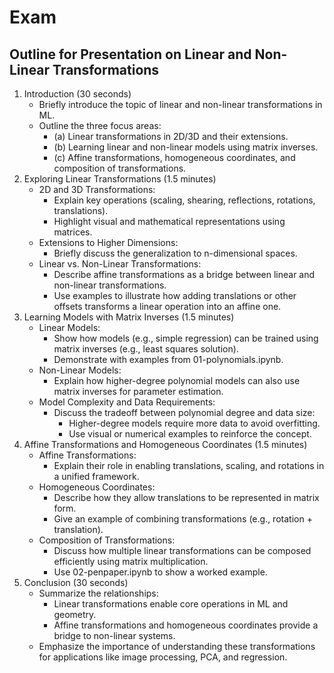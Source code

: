 # Exam

## Outline for Presentation on Linear and Non-Linear Transformations

1. Introduction (30 seconds)
    * Briefly introduce the topic of linear and non-linear transformations in ML.
    * Outline the three focus areas:
        * (a) Linear transformations in 2D/3D and their extensions.
        * (b) Learning linear and non-linear models using matrix inverses.
        * (c) Affine transformations, homogeneous coordinates, and composition of transformations.
2. Exploring Linear Transformations (1.5 minutes)
    * 2D and 3D Transformations:
        * Explain key operations (scaling, shearing, reflections, rotations, translations).
        * Highlight visual and mathematical representations using matrices.
    * Extensions to Higher Dimensions:
        * Briefly discuss the generalization to n-dimensional spaces.
    * Linear vs. Non-Linear Transformations:
        * Describe affine transformations as a bridge between linear and non-linear transformations.
        * Use examples to illustrate how adding translations or other offsets transforms a linear operation into an affine one.
3. Learning Models with Matrix Inverses (1.5 minutes)
    * Linear Models:
        * Show how models (e.g., simple regression) can be trained using matrix inverses (e.g., least squares solution).
        * Demonstrate with examples from 01-polynomials.ipynb.
    * Non-Linear Models:
        * Explain how higher-degree polynomial models can also use matrix inverses for parameter estimation.
    * Model Complexity and Data Requirements:
        * Discuss the tradeoff between polynomial degree and data size:
            * Higher-degree models require more data to avoid overfitting.
            * Use visual or numerical examples to reinforce the concept.
4. Affine Transformations and Homogeneous Coordinates (1.5 minutes)
    * Affine Transformations:
        * Explain their role in enabling translations, scaling, and rotations in a unified framework.
    * Homogeneous Coordinates:
        * Describe how they allow translations to be represented in matrix form.
        * Give an example of combining transformations (e.g., rotation + translation).
    * Composition of Transformations:
        * Discuss how multiple linear transformations can be composed efficiently using matrix multiplication.
        * Use 02-penpaper.ipynb to show a worked example.
5. Conclusion (30 seconds)
    * Summarize the relationships:
        * Linear transformations enable core operations in ML and geometry.
        * Affine transformations and homogeneous coordinates provide a bridge to non-linear systems.
    * Emphasize the importance of understanding these transformations for applications like image processing, PCA, and regression.

